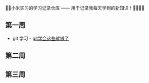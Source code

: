 🎈🎈小米实习的学习记录仓库 —— 用于记录我每天学到的新知识！🧑‍💻🧑‍💻



## 第一周

- git 学习 - [git学会这些就够了](https://linkasage.github.io/posts/125dfa57.html)





## 第二周







## 第三周 

